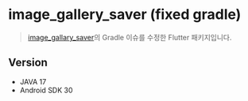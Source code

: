 # image_gallery_saver (fixed gradle)

> [image_gallary_saver](https://pub.dev/packages/image_gallery_saver)의 Gradle 이슈를 수정한 Flutter 패키지입니다.


## Version

- JAVA 17
- Android SDK 30